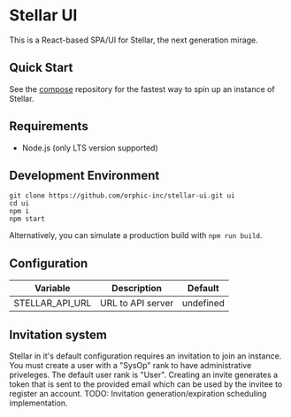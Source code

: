 # Stellar UI

This is a React-based SPA/UI for Stellar, the next generation mirage.

## Quick Start

See the [compose](https://github.com/orphic-inc/stellar-compose) repository for the fastest way to spin up an instance of Stellar.

## Requirements

- Node.js (only LTS version supported)

## Development Environment

    git clone https://github.com/orphic-inc/stellar-ui.git ui
    cd ui
    npm i
    npm start

Alternatively, you can simulate a production build with `npm run build`.

## Configuration

| Variable        | Description       | Default   |
| --------------- | ----------------- | --------- |
| STELLAR_API_URL | URL to API server | undefined |

## Invitation system

Stellar in it's default configuration requires an invitation to join an instance. You must create a user with a "SysOp" rank to have administrative priveleges. The default user rank is "User". Creating an invite generates a token that is sent to the provided email which can be used by the invitee to register an account. TODO: Invitation generation/expiration scheduling implementation.
